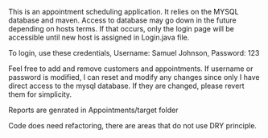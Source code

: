 This is an appointment scheduling application. It relies on the MYSQL database and maven. Access to database may go down in the future depending on hosts terms. If that occurs, only the login page will be accessible until new host is assigned in Login.java file.

To login, use these credentials,
Username: Samuel Johnson,
Password: 123

Feel free to add and remove customers and appointments. If username or password is modified, I can reset and modify any changes since only I have direct access to the mysql database. If they are changed, please revert them for simplicity.

Reports are genrated in Appointments/target folder

Code does need refactoring, there are areas that do not use DRY principle.
